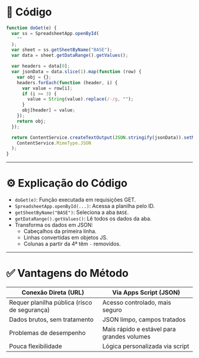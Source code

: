 # 📄 Código

```javascript
function doGet(e) {
  var ss = SpreadsheetApp.openById(
    ""
  );
  var sheet = ss.getSheetByName("BASE");
  var data = sheet.getDataRange().getValues();

  var headers = data[0];
  var jsonData = data.slice(1).map(function (row) {
    var obj = {};
    headers.forEach(function (header, i) {
      var value = row[i];
      if (i >= 3) {
        value = String(value).replace(/-/g, "");
      }
      obj[header] = value;
    });
    return obj;
  });

  return ContentService.createTextOutput(JSON.stringify(jsonData)).setMimeType(
    ContentService.MimeType.JSON
  );
}
```

---

# ⚙️ Explicação do Código

- `doGet(e)`: Função executada em requisições GET.
- `SpreadsheetApp.openById(...)`: Acessa a planilha pelo ID.
- `getSheetByName("BASE")`: Seleciona a aba `BASE`.
- `getDataRange().getValues()`: Lê todos os dados da aba.
- Transforma os dados em JSON:
  - Cabeçalhos da primeira linha.
  - Linhas convertidas em objetos JS.
  - Colunas a partir da 4ª têm `-` removidos.

---

# ✅ Vantagens do Método

| Conexão Direta (URL)                         | Via Apps Script (JSON)                     |
| -------------------------------------------- | ------------------------------------------ |
| Requer planilha pública (risco de segurança) | Acesso controlado, mais seguro             |
| Dados brutos, sem tratamento                 | JSON limpo, campos tratados                |
| Problemas de desempenho                      | Mais rápido e estável para grandes volumes |
| Pouca flexibilidade                          | Lógica personalizada via script            |

